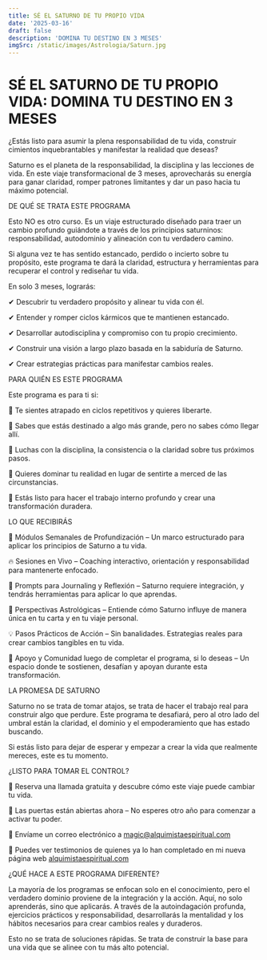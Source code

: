 ```yaml
---
title: SÉ EL SATURNO DE TU PROPIO VIDA
date: '2025-03-16'
draft: false
description: 'DOMINA TU DESTINO EN 3 MESES'
imgSrc: /static/images/Astrologia/Saturn.jpg
---
```


# SÉ EL SATURNO DE TU PROPIO VIDA: DOMINA TU DESTINO EN 3 MESES

¿Estás listo para asumir la plena responsabilidad de tu vida, construir cimientos inquebrantables y manifestar la realidad que deseas?

Saturno es el planeta de la responsabilidad, la disciplina y las lecciones de vida. En este viaje transformacional de 3 meses, aprovecharás su energía para ganar claridad, romper patrones limitantes y dar un paso hacia tu máximo potencial.

DE QUÉ SE TRATA ESTE PROGRAMA

Esto NO es otro curso. Es un viaje estructurado diseñado para traer un cambio profundo guiándote a través de los principios saturninos: responsabilidad, autodominio y alineación con tu verdadero camino.

Si alguna vez te has sentido estancado, perdido o incierto sobre tu propósito, este programa te dará la claridad, estructura y herramientas para recuperar el control y rediseñar tu vida.

En solo 3 meses, lograrás:

✔ Descubrir tu verdadero propósito y alinear tu vida con él.

✔ Entender y romper ciclos kármicos que te mantienen estancado.

✔ Desarrollar autodisciplina y compromiso con tu propio crecimiento.

✔ Construir una visión a largo plazo basada en la sabiduría de Saturno.

✔ Crear estrategias prácticas para manifestar cambios reales.

PARA QUIÉN ES ESTE PROGRAMA

Este programa es para ti si:

🔹 Te sientes atrapado en ciclos repetitivos y quieres liberarte.

🔹 Sabes que estás destinado a algo más grande, pero no sabes cómo llegar allí.

🔹 Luchas con la disciplina, la consistencia o la claridad sobre tus próximos pasos.

🔹 Quieres dominar tu realidad en lugar de sentirte a merced de las circunstancias.

🔹 Estás listo para hacer el trabajo interno profundo y crear una transformación duradera.

LO QUE RECIBIRÁS

🌙 Módulos Semanales de Profundización – Un marco estructurado para aplicar los principios de Saturno a tu vida.

🔥 Sesiones en Vivo – Coaching interactivo, orientación y responsabilidad para mantenerte enfocado.

📖 Prompts para Journaling y Reflexión – Saturno requiere integración, y tendrás herramientas para aplicar lo que aprendas.

🔮 Perspectivas Astrológicas – Entiende cómo Saturno influye de manera única en tu carta y en tu viaje personal.

💡 Pasos Prácticos de Acción – Sin banalidades. Estrategias reales para crear cambios tangibles en tu vida.

💬 Apoyo y Comunidad luego de completar el programa, si lo deseas – Un espacio donde te sostienen, desafían y apoyan durante esta transformación.

LA PROMESA DE SATURNO

Saturno no se trata de tomar atajos, se trata de hacer el trabajo real para construir algo que perdure. Este programa te desafiará, pero al otro lado del umbral están la claridad, el dominio y el empoderamiento que has estado buscando.

Si estás listo para dejar de esperar y empezar a crear la vida que realmente mereces, este es tu momento.

¿LISTO PARA TOMAR EL CONTROL?

🌟 Reserva una llamada gratuita y descubre cómo este viaje puede cambiar tu vida.

📅 Las puertas están abiertas ahora – No esperes otro año para comenzar a activar tu poder.

🔗 Envíame un correo electrónico a magic@alquimistaespiritual.com

🔗 Puedes ver testimonios de quienes ya lo han completado en mi nueva página web [alquimistaespiritual.com](https://www.alquimistaespiritual.com/)

¿QUÉ HACE A ESTE PROGRAMA DIFERENTE?

La mayoría de los programas se enfocan solo en el conocimiento, pero el verdadero dominio proviene de la integración y la acción. Aquí, no solo aprenderás, sino que aplicarás. A través de la autoindagación profunda, ejercicios prácticos y responsabilidad, desarrollarás la mentalidad y los hábitos necesarios para crear cambios reales y duraderos.

Esto no se trata de soluciones rápidas. Se trata de construir la base para una vida que se alinee con tu más alto potencial.
